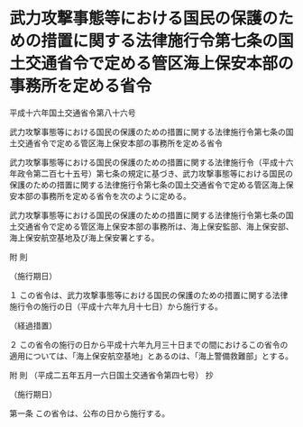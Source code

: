 # 武力攻撃事態等における国民の保護のための措置に関する法律施行令第七条の国土交通省令で定める管区海上保安本部の事務所を定める省令

平成十六年国土交通省令第八十六号

武力攻撃事態等における国民の保護のための措置に関する法律施行令第七条の国土交通省令で定める管区海上保安本部の事務所を定める省令

武力攻撃事態等における国民の保護のための措置に関する法律施行令（平成十六年政令第二百七十五号）第七条の規定に基づき、武力攻撃事態等における国民の保護のための措置に関する法律施行令第七条の国土交通省令で定める管区海上保安本部の事務所を定める省令を次のように定める。

武力攻撃事態等における国民の保護のための措置に関する法律施行令第七条の国土交通省令で定める管区海上保安本部の事務所は、海上保安監部、海上保安部、海上保安航空基地及び海上保安署とする。

附 則

（施行期日）

１ この省令は、武力攻撃事態等における国民の保護のための措置に関する法律施行令の施行の日（平成十六年九月十七日）から施行する。

（経過措置）

２ この省令の施行の日から平成十六年九月三十日までの間におけるこの省令の適用については、「海上保安航空基地」とあるのは、「海上警備救難部」とする。

附 則 （平成二五年五月一六日国土交通省令第四七号） 抄

（施行期日）

第一条 この省令は、公布の日から施行する。
